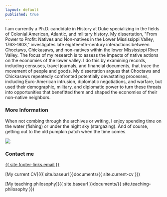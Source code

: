 ```yaml
---
layout: default
published: true
---
```


I am currently a Ph.D. candidate in History at Duke specializing in the fields of Colonial American, Atlantic, and military history. My dissertation, "From Power to Profit: Natives and Non-natives in the Lower Mississippi Valley, 1763-1803," investigates late eighteenth-century interactions between Choctaws, Chickasaws, and non-natives within the lower Mississippi River Valley. The focus of my research is to assess the impacts of native actions on the economies of the lower valley. I do this by examining records, including censuses, travel journals, and financial documents, that trace the movement of people and goods. My dissertation argues that Choctaws and Chickasaws repeatedly confronted potentially devastating processes, including Euro-American intrusion, diplomatic negotiations, and warfare, but used their demographic, military, and diplomatic power to turn these threats into opportunities that benefitted them and shaped the economies of their non-native neighbors.

### More Information

When not combing through the archives or writing, I enjoy spending time on the water (fishing) or under the night sky (stargazing). And of course, getting out to the old pumpkin patch when the time comes.

![]({{site.baseurl}}//pumpkin.jpg)


### Contact me

[{{ site.footer-links.email }}](mailto:site.footer-links.email)

[My current CV]({{ site.baseurl }}documents/{{ site.current-cv }})

[My teaching philosophy]({{ site.baseurl }}documents/{{ site.teaching-philosophy }})
